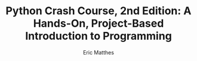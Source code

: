 ---
title: "Python Crash Course, 2nd Edition: A Hands-On, Project-Based Introduction to Programming"
published: '03-May-2019'
author: 'Eric Matthes'
tags: ['Python','Programming']
img: "https://books.google.co.in/books/publisher/content?id=boBxDwAAQBAJ&pg=PP1&img=1&zoom=3&hl=en&bul=1&sig=ACfU3U2IRpDKI0Ok_BgR1j-jtppHqg_EeA&w=1280"
link: https://www.amazon.in/Python-Crash-Course-Eric-Matthes/dp/1593279280
summary: "Python Crash Course is the world's best-selling guide to the Python programming language. This fast-paced, thorough introduction to programming with Python will have you writing programs, solving problems, and making things that work in no time."
---